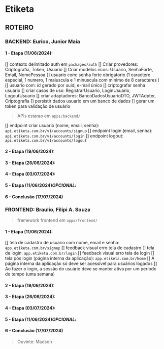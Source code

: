 # Etiketa

## ROTEIRO

### BACKEND: Eurico, Junior Maia

#### 1 - Etapa (11/06/2024):

[] contexto delimitado auth em `packages/auth`
[] Criar provedores: Criptografia, Token, Usuario
[] Criar modelos ricos: Usuario, SenhaForte, Email, NomePessoa
[] usuario com: senha forte obrigatorio (1 caractere especial, 1 numero, 1 maiuscula e 1 minuscula com minimo de 8 caracteres )
[] usuario com: id gerado por uuid, e-mail único
[] criptografar senha usuario
[] criar casos de uso: RegistrarUsuario, LoginUsuario, LogoutUsuario
[] criar adaptadores: BancoDadosUsuarioDTO, JWTAdpter, Criptografia
[] persistir dados usuario em um banco de dados
[] gerar um token para validação de usuário

> APIs estarao em `apps/backend/`

[] endpoint criar usuario (nome, email, senha): `api.etiketa.com.br/v1/accounts/signup`
[] endpoint login (email, senha): `api.etiketa.com.br/v1/accounts/login`
[] endpoint logout: `api.etiketa.com.br/v1/accounts/logout`

#### 2 - Etapa (19/06/2024):

#### 3 - Etapa (26/06/2024):

#### 4 - Etapa (03/07/2024):

#### 5 - Etapa (11/06/2024)_OPCIONAL_:

#### 6 - Conclusão (17/07/2024)

### FRONTEND: Braulio, Filipi A. Souza

> framework frontend em `apps/frontend/`

#### 1 - Etapa (11/06/2024):

[] tela de cadastro de usuario com nome, email e senha: `app.etiketa.com.br/signup`
[] feedback visual erro tela de cadastro
[] tela de login: `app.etiketa.com.br/login`
[] feedback visual erro tela de login
[] tela pós login (página interna da aplicação): `app.etiketa.com.br/home`
[] A página interna da aplicação só deve ser acessível para usuários logados
[] Ao fazer o login, a sessão do usuário deve se manter ativa por um período de tempo (uma semana)

#### 2 - Etapa (19/06/2024):

#### 3 - Etapa (26/06/2024):

#### 4 - Etapa (03/07/2024):

#### 5 - Etapa (11/06/2024)_OPCIONAL_:

#### 6 - Conclusão (17/07/2024)

> Ouvinte: Madson

